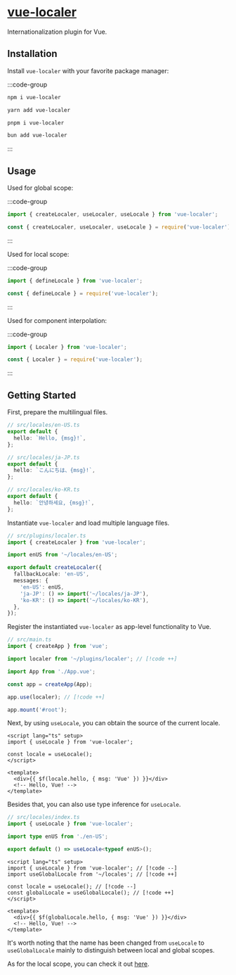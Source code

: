 # [vue-localer](https://github.com/Vanilla-IceCream/vue-localer)

Internationalization plugin for Vue.

## Installation

Install `vue-localer` with your favorite package manager:

:::code-group

```sh [npm]
npm i vue-localer
```

```sh [Yarn]
yarn add vue-localer
```

```sh [pnpm]
pnpm i vue-localer
```

```sh [Bun]
bun add vue-localer
```

:::

## Usage

Used for global scope:

:::code-group

```ts [ESM]
import { createLocaler, useLocaler, useLocale } from 'vue-localer';
```

```ts [CJS]
const { createLocaler, useLocaler, useLocale } = require('vue-localer');
```

:::

Used for local scope:

:::code-group

```ts [ESM]
import { defineLocale } from 'vue-localer';
```

```ts [CJS]
const { defineLocale } = require('vue-localer');
```

:::

Used for component interpolation:

:::code-group

```ts [ESM]
import { Localer } from 'vue-localer';
```

```ts [CJS]
const { Localer } = require('vue-localer');
```

:::

## Getting Started

First, prepare the multilingual files.

```ts
// src/locales/en-US.ts
export default {
  hello: `Hello, {msg}!`,
};

// src/locales/ja-JP.ts
export default {
  hello: `こんにちは、{msg}!`,
};

// src/locales/ko-KR.ts
export default {
  hello: `안녕하세요, {msg}!`,
};
```

Instantiate `vue-localer` and load multiple language files.

```ts
// src/plugins/localer.ts
import { createLocaler } from 'vue-localer';

import enUS from '~/locales/en-US';

export default createLocaler({
  fallbackLocale: 'en-US',
  messages: {
    'en-US': enUS,
    'ja-JP': () => import('~/locales/ja-JP'),
    'ko-KR': () => import('~/locales/ko-KR'),
  },
});
```

Register the instantiated `vue-localer` as app-level functionality to Vue.

```ts
// src/main.ts
import { createApp } from 'vue';

import localer from '~/plugins/localer'; // [!code ++]

import App from './App.vue';

const app = createApp(App);

app.use(localer); // [!code ++]

app.mount('#root');
```

Next, by using `useLocale`, you can obtain the source of the current locale.

```vue
<script lang="ts" setup>
import { useLocale } from 'vue-localer';

const locale = useLocale();
</script>

<template>
  <div>{{ $f(locale.hello, { msg: 'Vue' }) }}</div>
  <!-- Hello, Vue! -->
</template>
```

Besides that, you can also use type inference for `useLocale`.

```ts
// src/locales/index.ts
import { useLocale } from 'vue-localer';

import type enUS from './en-US';

export default () => useLocale<typeof enUS>();
```

```vue
<script lang="ts" setup>
import { useLocale } from 'vue-localer'; // [!code --]
import useGlobalLocale from '~/locales'; // [!code ++]

const locale = useLocale(); // [!code --]
const globalLocale = useGlobalLocale(); // [!code ++]
</script>

<template>
  <div>{{ $f(globalLocale.hello, { msg: 'Vue' }) }}</div>
  <!-- Hello, Vue! -->
</template>
```

It's worth noting that the name has been changed from `useLocale` to `useGlobalLocale` mainly to distinguish between local and global scopes.

As for the local scope, you can check it out [here](./local-scope.md).
